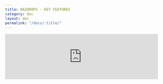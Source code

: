 ```yaml
---
title: RAZOROPS - KEY FEATURES
category: doc
layout: doc
permalink: "/docs/:title/"
---
```


<iframe
              src="https://docs.google.com/presentation/d/e/2PACX-1vTNTQS2UyblOvvhe9eqGuTvG_EfWiDWy8HvO3kWuK9BtEBcdloD3OrRjlWw5cY28nWMPQcyd3gDdvVT/embed?start=false&loop=false&delayms=3000"
              frameborder="0"
              width="100%"
              height="auto"
              allowfullscreen="true"
              mozallowfullscreen="true"
              webkitallowfullscreen="true"
            ></iframe>